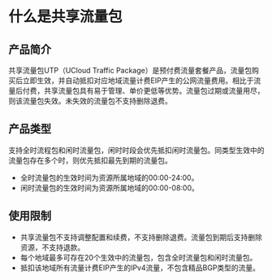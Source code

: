 # 什么是共享流量包

## 产品简介

共享流量包UTP（UCloud Traffic Package）是预付费流量套餐产品，流量包购买后立即生效，并自动抵扣对应地域流量计费EIP产生的公网流量费用。相比于流量后付费，共享流量包具有易于管理、单价更低等优势。流量包过期或流量用尽，则该流量包失效。未失效的流量包不支持删除退费。


## 产品类型
支持全时流程包和闲时流量包，闲时时段会优先抵扣闲时流量包。同类型生效中的流量包存在多个时，则优先抵扣最先到期的流量包。
* 全时流量包的生效时间为资源所属地域的00:00-24:00。
* 闲时流量包的生效时间为资源所属地域的00:00-08:00。



## 使用限制
* 共享流量包不支持调整配置和续费，不支持删除退费。流量包到期后支持删除资源，不支持退款。
* 每个地域最多可存在20个生效中的流量包，包含全时流量包和闲时流量包。
* 抵扣该地域所有流量计费EIP产生的IPv4流量，不包含精品BGP类型的流量。

